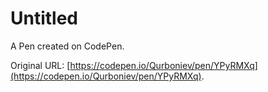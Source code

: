 # Untitled

A Pen created on CodePen.

Original URL: [https://codepen.io/Qurboniev/pen/YPyRMXq](https://codepen.io/Qurboniev/pen/YPyRMXq).


